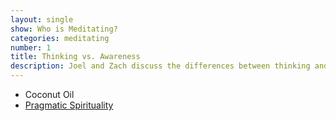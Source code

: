 ```yaml
---
layout: single
show: Who is Meditating?
categories: meditating
number: 1
title: Thinking vs. Awareness
description: Joel and Zach discuss the differences between thinking and awareness.
---
```


* Coconut Oil
* [Pragmatic Spirituality](http://pragmaticspirituality.com)